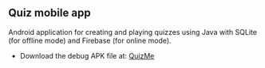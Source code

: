 ## Quiz mobile app

Android application for creating and playing quizzes using Java with SQLite (for offline mode) and Firebase (for online mode).

- Download the debug APK file at: [QuizMe](https://drive.google.com/file/d/1SQ-X7k3a4eR9nnXVKQTDSY-1RAFwjhYd/view?usp=sharing)
